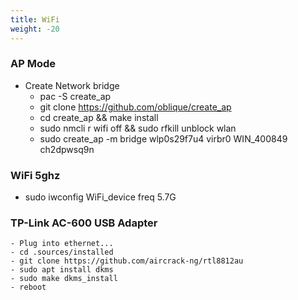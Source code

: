```yaml
---
title: WiFi
weight: -20
---
```


### AP Mode
- Create Network bridge
    - pac -S create_ap
    - git clone https://github.com/oblique/create_ap
    - cd create_ap && make install
    - sudo nmcli r wifi off && sudo rfkill unblock wlan
    - sudo create_ap -m bridge wlp0s29f7u4 virbr0 WIN_400849 ch2dpwsq9n

### WiFi 5ghz
- sudo iwconfig WiFi_device freq 5.7G

### TP-Link AC-600 USB Adapter
    - Plug into ethernet...
    - cd .sources/installed
    - git clone https://github.com/aircrack-ng/rtl8812au
    - sudo apt install dkms
    - sudo make dkms_install
    - reboot
